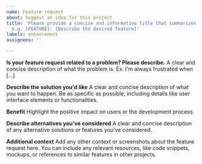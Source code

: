 ```yaml
---
name: Feature request
about: Suggest an idea for this project
title: 'Please provide a concise and informative title that summarizes the issue:
  e.g. [FEATURE]: [Describe the desired feature]'
labels: enhancement
assignees: ''

---
```


**Is your feature request related to a problem? Please describe.**
A clear and concise description of what the problem is. Ex. I'm always frustrated when [...]

**Describe the solution you'd like**
A clear and concise description of what you want to happen. Be as specific as possible, including details like user interface elements or functionalities.

**Benefit**
Highlight the positive impact on users or the development process.

**Describe alternatives you've considered**
A clear and concise description of any alternative solutions or features you've considered.

**Additional context**
Add any other context or screenshots about the feature request here. You can include any relevant resources, like code snippets, mockups, or references to similar features in other projects.
